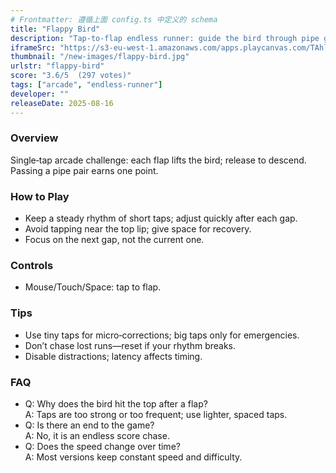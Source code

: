 ```yaml
---
# Frontmatter: 遵循上面 config.ts 中定义的 schema
title: "Flappy Bird"
description: "Tap‑to‑flap endless runner: guide the bird through pipe gaps to increase your score without touching obstacles."
iframeSrc: "https://s3-eu-west-1.amazonaws.com/apps.playcanvas.com/TAhlQLDa/index.html"
thumbnail: "/new-images/flappy-bird.jpg"
urlstr: "flappy-bird"
score: "3.6/5  (297 votes)"
tags: ["arcade", "endless-runner"]
developer: ""
releaseDate: 2025-08-16
---
```




### Overview
Single‑tap arcade challenge: each flap lifts the bird; release to descend. Passing a pipe pair earns one point.

### How to Play
- Keep a steady rhythm of short taps; adjust quickly after each gap.
- Avoid tapping near the top lip; give space for recovery.
- Focus on the next gap, not the current one.

### Controls
- Mouse/Touch/Space: tap to flap.

### Tips
- Use tiny taps for micro‑corrections; big taps only for emergencies.
- Don’t chase lost runs—reset if your rhythm breaks.
- Disable distractions; latency affects timing.

### FAQ
- Q: Why does the bird hit the top after a flap?  
  A: Taps are too strong or too frequent; use lighter, spaced taps.
- Q: Is there an end to the game?  
  A: No, it is an endless score chase.
- Q: Does the speed change over time?  
  A: Most versions keep constant speed and difficulty.

